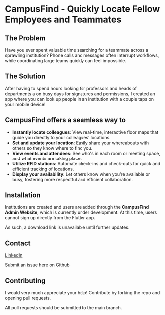 # CampusFind - Quickly Locate Fellow Employees and Teammates

## The Problem

Have you ever spent valuable time searching for a teammate across a sprawling
institution? Phone calls and messages often interrupt workflows, while coordinating large teams quickly can feel impossible.

## The Solution

After having to spend hours looking for professors and heads of departments a
on busy days for signatures and permissions, I created an app where 
you can look up people in an institution with a couple taps on your mobile device!

## CampusFind offers a seamless way to

- **Instantly locate colleagues**: View real-time, interactive floor maps that guide you directly to your colleagues’ locations.
- **Set and update your location**: Easily share your whereabouts with others so they know where to find you.
- **View events and attendees**: See who's in each room or meeting space, and what events are taking place.
- **Utilize RFID stations**: Automate check-ins and check-outs for quick and efficient tracking of locations.
- **Display your availability**: Let others know when you’re available or busy, fostering more respectful and efficient collaboration.

## Installation

Institutions are created and users are added through the **CampusFind Admin Website**, which is currently under development. At this time, users cannot sign up directly from the Flutter app.

As such, a download link is unavailable until further updates.

## Contact

[LinkedIn](www.linkedin.com/in/santhosh-paramasivam-2a430a267)

Submit an issue here on Github

## Contributing

I would very much appreciate your help! Contribute by forking the repo and opening pull requests.

All pull requests should be submitted to the main branch.
